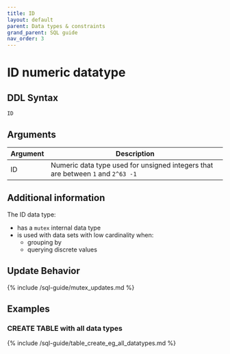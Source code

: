 ```yaml
---
title: ID
layout: default
parent: Data types & constraints
grand_parent: SQL guide
nav_order: 3
---
```


# ID numeric datatype

## DDL Syntax

```
ID
```

## Arguments

| Argument | Description |
|---|---|
| ID | Numeric data type used for unsigned integers that are between `1` and `2^63 -1` |

## Additional information

The ID data type:
* has a `mutex` internal data type
* is used with data sets with low cardinality when:
  * grouping by
  * querying discrete values

## Update Behavior

{% include /sql-guide/mutex_updates.md %}

## Examples

### CREATE TABLE with all data types

{% include /sql-guide/table_create_eg_all_datatypes.md %}
